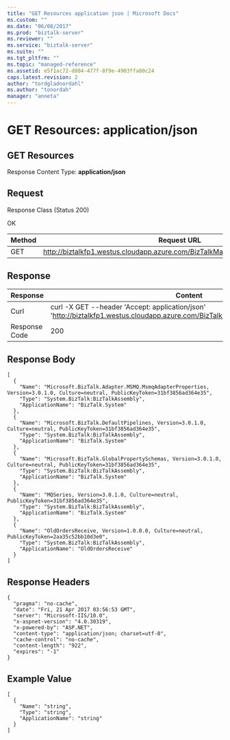 ```yaml
---
title: "GET Resources application json | Microsoft Docs"
ms.custom: ""
ms.date: "06/08/2017"
ms.prod: "biztalk-server"
ms.reviewer: ""
ms.service: "biztalk-server"
ms.suite: ""
ms.tgt_pltfrm: ""
ms.topic: "managed-reference"
ms.assetid: e5f1ac72-d804-477f-8f9e-4903ffa80c24
caps.latest.revision: 2
author: "tordgladnordahl"
ms.author: "tonordah"
manager: "anneta"
---
```

# GET Resources: application/json
## GET Resources

  Response Content Type: **application/json**

Request
---
Response Class (Status 200)

OK

Method  | Request URL
------------- | -------------
GET  | http://biztalkfp1.westus.cloudapp.azure.com/BizTalkManagementService/Resources

Response
---

| Response | Content          |
| ------------- | ----------- |
| Curl | curl -X GET --header 'Accept: application/json' 'http://biztalkfp1.westus.cloudapp.azure.com/BizTalkManagementService/Resources'|
| Response Code | 200|

Response Body
---
```
[
  {
    "Name": "Microsoft.BizTalk.Adapter.MSMQ.MsmqAdapterProperties, Version=3.0.1.0, Culture=neutral, PublicKeyToken=31bf3856ad364e35",
    "Type": "System.BizTalk:BizTalkAssembly",
    "ApplicationName": "BizTalk.System"
  },
  {
    "Name": "Microsoft.BizTalk.DefaultPipelines, Version=3.0.1.0, Culture=neutral, PublicKeyToken=31bf3856ad364e35",
    "Type": "System.BizTalk:BizTalkAssembly",
    "ApplicationName": "BizTalk.System"
  },
  {
    "Name": "Microsoft.BizTalk.GlobalPropertySchemas, Version=3.0.1.0, Culture=neutral, PublicKeyToken=31bf3856ad364e35",
    "Type": "System.BizTalk:BizTalkAssembly",
    "ApplicationName": "BizTalk.System"
  },
  {
    "Name": "MQSeries, Version=3.0.1.0, Culture=neutral, PublicKeyToken=31bf3856ad364e35",
    "Type": "System.BizTalk:BizTalkAssembly",
    "ApplicationName": "BizTalk.System"
  },
  {
    "Name": "OldOrdersReceive, Version=1.0.0.0, Culture=neutral, PublicKeyToken=2aa35c52bb10d3e0",
    "Type": "System.BizTalk:BizTalkAssembly",
    "ApplicationName": "OldOrdersReceive"
  }
]
```
Response Headers
---

```
{
  "pragma": "no-cache",
  "date": "Fri, 21 Apr 2017 03:56:53 GMT",
  "server": "Microsoft-IIS/10.0",
  "x-aspnet-version": "4.0.30319",
  "x-powered-by": "ASP.NET",
  "content-type": "application/json; charset=utf-8",
  "cache-control": "no-cache",
  "content-length": "922",
  "expires": "-1"
}
```

Example Value
---

```
[
  {
    "Name": "string",
    "Type": "string",
    "ApplicationName": "string"
  }
]
```